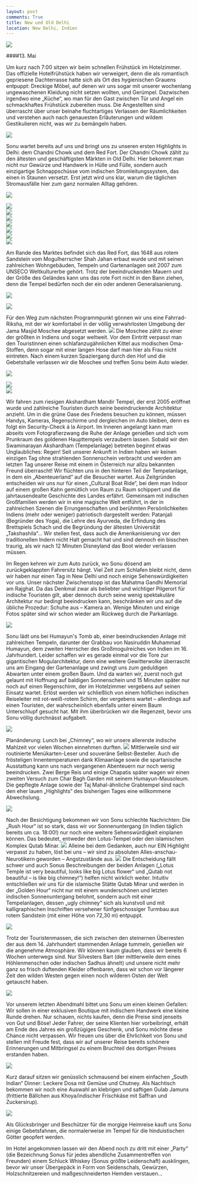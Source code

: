 ```yaml
---
layout: post
comments: True
title: New und Old Delhi
location: New Delhi, Indien
---
```

<p>
<a href='http://whataboutas.data.s3.amazonaws.com/images/2015-05-13-delhi2/DSC_5676.JPG' data-lightbox='Post' title='Das rote Fort von New Delhi'><img class='img-wide' src='http://whataboutas.data.s3.amazonaws.com/images/2015-05-13-delhi2/previews/DSC_5676.jpg' /></a>
</p>
####13. Mai
<p>
Um kurz nach 7:00 sitzen wir beim schnellen Frühstück im Hotelzimmer. Das offizielle Hotelfrühstück haben wir verweigert, denn die als romantisch gepriesene Dachterrasse hatte sich als Ort des hygienischen Grauens entpuppt: Dreckige Möbel, auf denen wir uns sogar mit unserer wochenlang ungewaschenen Kleidung nicht setzen wollten, und Gerümpel. Dazwischen irgendwo eine „Küche“, wo man für den Gast zwischen Tür und Angel ein schmackhaftes Frühstück zubereiten muss. Die Angestellten sind überrascht über unser beinahe fluchtartiges Verlassen der Räumlichkeiten und verstehen auch nach genauesten Erläuterungen und wildem Gestikulieren nicht, was wir zu bemängeln haben.
</p>
<!--more-->
<p>
<a href='http://whataboutas.data.s3.amazonaws.com/images/2015-05-13-delhi2/DSC_5674.JPG' data-lightbox='Post' title='Chandni Chowk mit rotem Fort im Hintergrund'><img class='img-wide' src='http://whataboutas.data.s3.amazonaws.com/images/2015-05-13-delhi2/DSC_5674.JPG' /></a>
</p>
<p>
Sonu wartet bereits auf uns und bringt uns zu unseren ersten Highlights in Delhi: dem Chandni Chowk und dem Red Fort. Der Chandni Chowk zählt zu den ältesten und geschäftigsten Märkten in Old Delhi. Hier bekommt man nicht nur Gewürze und Handwerk in Hülle und Fülle, sondern auch einzigartige Schnappschüsse vom indischen Stromleitungssystem, das einen in Staunen versetzt. Erst jetzt wird uns klar, warum die täglichen Stromausfälle hier zum ganz normalen Alltag gehören.
</p>
<p>
<a href='http://whataboutas.data.s3.amazonaws.com/images/2015-05-13-delhi2/DSC_5660.JPG' data-lightbox='Post' title='Stromkabel-Madness im alten Delhi'><img class='img-wide' src='http://whataboutas.data.s3.amazonaws.com/images/2015-05-13-delhi2/DSC_5660.JPG' /></a>
</p>
<div>
<div class='nailthumb-container square-thumb'><a href='http://whataboutas.data.s3.amazonaws.com/images/2015-05-13-delhi2/DSC_5647.JPG' class='imageslink' data-lightbox='Gallery' title='Manufaktur für Blumenopfer'
><img class='images' src='http://whataboutas.data.s3.amazonaws.com/images/2015-05-13-delhi2/thumbs/DSC_5647.JPG' /></a>
</div>
<div class='nailthumb-container square-thumb'><a href='http://whataboutas.data.s3.amazonaws.com/images/2015-05-13-delhi2/DSC_5648.JPG' class='imageslink' data-lightbox='Gallery' title='Rikshas warten auf Kundschaft am frühen Morgen'
><img class='images' src='http://whataboutas.data.s3.amazonaws.com/images/2015-05-13-delhi2/thumbs/DSC_5648.JPG' /></a>
</div>
<div class='nailthumb-container square-thumb'><a href='http://whataboutas.data.s3.amazonaws.com/images/2015-05-13-delhi2/DSC_5650.JPG' class='imageslink' data-lightbox='Gallery' title='Ein weiterer McDonalds ziert das Straßenbild'
><img class='images' src='http://whataboutas.data.s3.amazonaws.com/images/2015-05-13-delhi2/thumbs/DSC_5650.JPG' /></a>
</div>
<div class='nailthumb-container square-thumb'><a href='http://whataboutas.data.s3.amazonaws.com/images/2015-05-13-delhi2/DSC_5652.JPG' class='imageslink' data-lightbox='Gallery' title='Ein Sadhu?'
><img class='images' src='http://whataboutas.data.s3.amazonaws.com/images/2015-05-13-delhi2/thumbs/DSC_5652.JPG' /></a>
</div>
<div class='nailthumb-container square-thumb'><a href='http://whataboutas.data.s3.amazonaws.com/images/2015-05-13-delhi2/DSC_5654.JPG' class='imageslink' data-lightbox='Gallery' title='Der Chandni Chowk vor Geschäftsbeginn'
><img class='images' src='http://whataboutas.data.s3.amazonaws.com/images/2015-05-13-delhi2/thumbs/DSC_5654.JPG' /></a>
</div>
<div class='nailthumb-container square-thumb'><a href='http://whataboutas.data.s3.amazonaws.com/images/2015-05-13-delhi2/DSC_5657.JPG' class='imageslink' data-lightbox='Gallery' title='Marktfrühstück'
><img class='images' src='http://whataboutas.data.s3.amazonaws.com/images/2015-05-13-delhi2/thumbs/DSC_5657.JPG' /></a>
</div>
<div class='nailthumb-container square-thumb'><a href='http://whataboutas.data.s3.amazonaws.com/images/2015-05-13-delhi2/DSC_5664.JPG' class='imageslink' data-lightbox='Gallery' title='Kurzschluss lässt grüßen...'
><img class='images' src='http://whataboutas.data.s3.amazonaws.com/images/2015-05-13-delhi2/thumbs/DSC_5664.JPG' /></a>
</div>
</div>
<p>
Am Rande des Marktes befindet sich das Red Fort, das 1648 aus rotem Sandstein vom Mogulherrscher Shah Jahan erbaut wurde und mit seinen zahlreichen Wohngebäuden, Tempeln und Gartenanlagen seit 2007 zum UNSECO Weltkulturerbe gehört. Trotz der beeindruckenden Mauern und der Größe des Geländes kann uns das rote Fort nicht in den Bann ziehen, denn die Tempel bedürfen noch der ein oder anderen Generalsanierung. 
</p>
<p>
<a href='http://whataboutas.data.s3.amazonaws.com/images/2015-05-13-delhi2/DSC_5693.JPG' data-lightbox='Post' title='Das Interieur des Roten Forts haut uns nicht von den Socken'><img class='img-wide' src='http://whataboutas.data.s3.amazonaws.com/images/2015-05-13-delhi2/DSC_5693.JPG' /></a>
</p>
<a href='http://whataboutas.data.s3.amazonaws.com/images/2015-05-13-delhi2/DSC_5717.JPG' class='imageslink' data-lightbox='Post' title='Blick auf ein Eingangstor der Jama Masjid Moschee'><img class='rechts' src='http://whataboutas.data.s3.amazonaws.com/images/2015-05-13-delhi2/thumbs/DSC_5717.JPG' /></a>
<p>
Für den Weg zum nächsten Programmpunkt gönnen wir uns eine Fahrrad-Riksha, mit der wir komfortabel in der völlig verwahrlosten Umgebung der Jama Masjid Moschee abgesetzt werden.
<a href='http://whataboutas.data.s3.amazonaws.com/images/2015-05-13-delhi2/DSC_5722.JPG' class='imageslink' data-lightbox='Post' title='Angela im Omma-Fummel'><img class='links' src='http://whataboutas.data.s3.amazonaws.com/images/2015-05-13-delhi2/thumbs/DSC_5722.JPG' /></a>
Die Moschee zählt zu einer der größten in Indiens und sogar weltweit. Vor dem Eintritt verpasst man den Touristinnen einen schlafanzugähnlichen Kittel aus modischen Oma-Stoffen, denn sogar mit einer langen Hose darf man hier als Frau nicht eintreten. Nach einem kurzen Spaziergang durch den Hof und die Gebetshalle verlassen wir die Moschee und treffen Sonu beim Auto wieder.
</p>
<p>
<a href='http://whataboutas.data.s3.amazonaws.com/images/2015-05-13-delhi2/DSC_5734.JPG' data-lightbox='Post' title='Die Moschee in voller Pracht'><img class='img-wide' src='http://whataboutas.data.s3.amazonaws.com/images/2015-05-13-delhi2/DSC_5734.JPG' /></a>
</p>
<div>
<div class='nailthumb-container square-thumb'><a href='http://whataboutas.data.s3.amazonaws.com/images/2015-05-13-delhi2/DSC_5729.JPG' class='imageslink' data-lightbox='Gallery' title='In den Hallen der Moschee'><img class='images' src='http://whataboutas.data.s3.amazonaws.com/images/2015-05-13-delhi2/thumbs/DSC_5729.JPG' /></a>
</div>
<div class='nailthumb-container square-thumb'><a href='http://whataboutas.data.s3.amazonaws.com/images/2015-05-13-delhi2/DSC_5731.JPG' class='imageslink' data-lightbox='Gallery' title='In den Hallen der Moschee'><img class='images' src='http://whataboutas.data.s3.amazonaws.com/images/2015-05-13-delhi2/thumbs/DSC_5731.JPG' /></a>
</div>
</div>
<p>
Wir fahren zum riesigen Akshardham Mandir Tempel, der erst 2005 eröffnet wurde und zahlreiche Touristen durch seine beeindruckende Architektur anzieht. Um in die grüne Oase des Friedens besuchen zu können, müssen Handys, Kameras, Regenschirme und dergleichen im Auto bleiben, denn es folgt ein Security-Check á la Airport. Im Inneren angelangt kann man abseits vom Fotografierzwang die Ruhe der Anlage genießen und sich vom Prunkraum des goldenen Haupttempels verzaubern lassen. Sobald wir den Swaminarayan Akshardham (Tempelanlage) betreten beginnt etwas Unglaubliches: Regen! Seit unserer Ankunft in Indien haben wir keinen einzigen Tag ohne strahlenden Sonnenschein verbracht und werden am letzten Tag unserer Reise mit einem in Österreich nur allzu bekannten Freund überrascht! Wir flüchten uns in den hinteren Teil der Tempelanlage, in dem ein „Abenteuerland“ auf die Besucher wartet. Aus Zeitgründen entscheiden wir uns nur für einen „Cultural Boat Ride“, bei dem man Indoor auf einem großen Kahn gemütlich von Raum zu Raum schippert und die jahrtausendealte Geschichte des Landes erfährt. Gemeinsam mit indischen Großfamilien werden wir in eine magische Welt entführt, in der in zahlreichen Szenen die Errungenschaften und berühmten Persönlichkeiten Indiens (mehr oder weniger) patriotisch dargestellt werden: Patanjali (Begründer des Yoga), die Lehre des Ayurveda, die Erfindung des Brettspiels Schach und die Begründung der ältesten Universität „Takshashila“… Wir stellen fest, dass auch die Amerikanisierung vor den traditionellen Indern nicht Halt gemacht hat und sind dennoch ein bisschen traurig, als wir nach 12 Minuten Disneyland das Boot wieder verlassen müssen.
</p>
<p>
Im Regen kehren wir zum Auto zurück, wo Sonu dösend am zurückgeklappten Fahrersitz hängt. Viel Zeit zum Schlafen bleibt nicht, denn wir haben nur einen Tag in New Delhi und noch einige Sehenswürdigkeiten vor uns. Unser nächster Zwischenstopp ist das Mahatma Gandhi Memorial am Rajghat. Da das Denkmal zwar als beliebter und wichtiger Pilgerort für indische Touristen gilt, aber dennoch durch seine wenig spektakuläre Architektur nur bedingt beeindrucken kann, beschränken wir uns auf die übliche Prozedur: Schuhe aus – Kamera an. Wenige Minuten und einige Fotos später sind wir schon wieder am Rückweg durch die Parkanlage.
</p>
<p>
<a href='http://whataboutas.data.s3.amazonaws.com/images/2015-05-13-delhi2/DSC_5741.JPG' data-lightbox='Post' title='Beim Mahatma Gandhi Memorial'><img class='img-wide' src='http://whataboutas.data.s3.amazonaws.com/images/2015-05-13-delhi2/DSC_5741.JPG' /></a>
</p>
<p>
Sonu lädt uns bei Humayun's Tomb ab, einer beeindruckenden Anlage mit zahlreichen Tempeln, darunter der Grabbau von Nasiruddin Muhammad Humayun, dem zweiten Herrscher des Großmogulreiches von Indien im 16. Jahrhundert. Leider schaffen wir es gerade einmal vor die Tore zur gigantischen Mogularchitektur, denn eine weitere Gewitterwolke überrascht uns am Eingang der Gartenanlage und zwingt uns zum geduldigen Abwarten unter einem großen Baum. Und da warten wir, zuerst noch gut gelaunt mit Hoffnung  auf baldigen Sonnenschein und 15 Minuten später nur noch auf einen Regenschirm, der im Hotelzimmer vergebens auf seinen Einsatz wartet. Erlöst werden wir schließlich von einem höflichen indischen Reiseleiter mit rot-weiß-rotem Schirm, der vergebens wartet – allerdings auf einen Touristen, der wahrscheinlich ebenfalls unter einem Baum Unterschlupf gesucht hat. Mit ihm überbrücken wir die Regenzeit, bevor uns Sonu völlig durchnässt aufgabelt.
</p>
<p>
<a href='http://whataboutas.data.s3.amazonaws.com/images/2015-05-13-delhi2/DSC_5759.JPG' data-lightbox='Post' title='Die (Straßen-)Köche von Chimney'><img class='img-wide' src='http://whataboutas.data.s3.amazonaws.com/images/2015-05-13-delhi2/DSC_5759.JPG' /></a>
</p>
<p>
Planänderung: Lunch bei „Chimney“, wo wir unsere allererste indische Mahlzeit vor vielen Wochen einnehmen durften.
<a href='http://whataboutas.data.s3.amazonaws.com/images/2015-05-13-delhi2/DSC_5766.JPG' class='imageslink' data-lightbox='Post' title='Im Char Bagh Garden'><img class='rechts' src='http://whataboutas.data.s3.amazonaws.com/images/2015-05-13-delhi2/thumbs/DSC_5766.JPG' /></a>
Mittlerweile sind wir routinierte Menükarten-Leser und souveräne Selbst-Besteller. Auch die frösteligen Innentemperaturen dank Klimaanlage sowie die spartanische Ausstattung kann uns nach vergangenen Abenteuern nur noch wenig beeindrucken. Zwei Berge Reis und einige Chapatis später wagen wir einen zweiten Versuch zum Char Bagh Garden mit seinem Humayun-Mausoleum. Die gepflegte Anlage sowie der Taj Mahal-ähnliche Grabtempel sind nach den eher lauen „Highlights“ des bisherigen Tages eine willkommene Abwechslung.
</p>
<p>
<a href='http://whataboutas.data.s3.amazonaws.com/images/2015-05-13-delhi2/DSC_5791.JPG' data-lightbox='Post' title='Humayun-Mausoleum'><img class='img-wide' src='http://whataboutas.data.s3.amazonaws.com/images/2015-05-13-delhi2/DSC_5791.JPG' /></a>
</p>
<p>
Nach der Besichtigung bekommen wir von Sonu schlechte Nachrichten: Die „Rush Hour“ ist so stark, dass wir vor Sonnenuntergang (in Indien täglich bereits um ca. 18:00!) nur noch eine weitere Sehenswürdigkeit einplanen können. Das bedeutet, entweder den Lotus-Tempel oder den islamischen Komplex Qutab Minar.
<a href='http://whataboutas.data.s3.amazonaws.com/images/2015-05-13-delhi2/DSC_5815.JPG' class='imageslink' data-lightbox='Post' title='Das Qutab Minar'><img class='rechts' src='http://whataboutas.data.s3.amazonaws.com/images/2015-05-13-delhi2/thumbs/DSC_5815.JPG' /></a>
Alleine bei dem Gedanken, auch nur EIN Highlight verpasst zu haben, löst bei uns – wir sind zu absoluten Alles-anschau-Neurotikern geworden – Angstzustände aus.
<a href='http://whataboutas.data.s3.amazonaws.com/images/2015-05-13-delhi2/DSC_5824.JPG' class='imageslink' data-lightbox='Post' title='Im Qutab Minar-Komplex'><img class='links' src='http://whataboutas.data.s3.amazonaws.com/images/2015-05-13-delhi2/thumbs/DSC_5824.JPG' /></a>
Die Entscheidung fällt schwer und auch Sonus Beschreibungen der beiden Anlagen („Lotus Temple ist very beautiful, looks like big Lotus flower“ und „Qutab not beautiful – is like big chimney!“) helfen nicht wirklich weiter. Intuitiv entschließen wir uns für die islamische Stätte Qutab Minar und werden in der „Golden Hour“ nicht nur mit einem wunderschönen und letzten indischen Sonnenuntergang belohnt, sondern auch mit einer Tempelanlagen, dessen „ugly chimney“ sich als kunstvoll und mit kalligraphischen Inschriften versehener fünfgeschossiger Turmbau aus rotem Sandstein (mit einer Höhe von 72,30 m) entpuppt.
</p>
<p>
<a href='http://whataboutas.data.s3.amazonaws.com/images/2015-05-13-delhi2/DSC_5816.JPG' data-lightbox='Post' title='Kunstvolle Kalligraphie am Qutab Minar'><img class='img-wide' src='http://whataboutas.data.s3.amazonaws.com/images/2015-05-13-delhi2/DSC_5816.JPG' /></a>
</p>
<p>
Trotz der Touristenmassen, die sich zwischen den steinernen Überresten der aus dem 14. Jahrhundert stammenden Anlage tummeln, genießen wir die angenehme Atmosphäre. Wir können kaum glauben, dass wir bereits 6 Wochen unterwegs sind. Nur Silvesters Bart (der mittlerweile dem eines Höhlenmenschen oder indischen Sadhus ähnelt) und unsere nicht mehr ganz so frisch duftenden Kleider offenbaren, dass wir schon vor längerer Zeit den wilden Westen gegen einen noch wilderen Osten der Welt getauscht haben.
</p>
<p>
<a href='http://whataboutas.data.s3.amazonaws.com/images/2015-05-13-delhi2/DSC_5829.JPG' data-lightbox='Post' title='Wundervoll verzierte Säulen im Qutab-Komplex'><img class='img-wide' src='http://whataboutas.data.s3.amazonaws.com/images/2015-05-13-delhi2/DSC_5829.JPG' /></a>
</p>
<p>
Vor unserem letzten Abendmahl bittet uns Sonu um einen kleinen Gefallen: Wir sollen in einer exklusiven Boutique mit indischem Handwerk eine kleine Runde drehen. Nur schauen, nichts kaufen, denn die Preise sind jenseits von Gut und Böse! Jeder Fahrer, der seine Klienten hier vorbeibringt, erhält am Ende des Jahres ein großzügiges Geschenk, und Sonu möchte diese Chance nicht verpassen. Wir freuen uns über die Ehrlichkeit von Sonu und stellen mit Freude fest, dass wir auf unserer Reise bereits schönere Erinnerungen und Mitbringsel zu einem Bruchteil des dortigen Preises erstanden haben.
</p>
<p>
<a href='http://whataboutas.data.s3.amazonaws.com/images/2015-05-13-delhi2/DSC_5892.JPG' data-lightbox='Post' title='Wir zwei mit unserem südindischen Abendessen (Dosa)'><img class='img-wide' src='http://whataboutas.data.s3.amazonaws.com/images/2015-05-13-delhi2/DSC_5892.JPG' /></a>
</p>
<p>
Kurz darauf sitzen wir genüsslich schmausend bei einem einfachen „South Indian“ Dinner: Leckere Dosa mit Gemüse und Chutney. Als Nachtisch bekommen wir noch eine Auswahl an klebrigen und saftigen Gulab Jamuns (frittierte Bällchen aus Khoya/indischer Frischkäse mit Saffran und Zuckersirup). 
</p>
<p>
<a href='http://whataboutas.data.s3.amazonaws.com/images/2015-05-13-delhi2/DSC_5894.JPG' data-lightbox='Post' title='Gulab Jamun und andere Süßigkeiten, rustikal serviert'><img class='img-wide' src='http://whataboutas.data.s3.amazonaws.com/images/2015-05-13-delhi2/DSC_5894.JPG' /></a>
</p>
<p>
Als Glücksbringer und Beschützer für die morgige Heimreise kauft uns Sonu einige Gebetsfahnen, die normalerweise im Tempel für die hinduistischen Götter geopfert werden.
</p>
<p>
Im Hotel angekommen lassen wir den Abend noch zu dritt mit einer „Party“ (die Bezeichnung Sonus für jedes abendliche Zusammentreffen von Freunden) einem Schluck Whiskey (Sonus größte Leidenschaft) ausklingen, bevor wir unser Übergepäck in Form von Seidenschals, Gewürzen, Holzschnitzereien und maßgeschneiderten Hemden verstauen…
</p>
